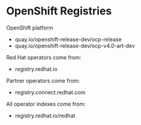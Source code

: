 # OpenShift Registries

OpenShift platform

- quay.io/openshift-release-dev/ocp-release
- quay.io/openshift-release-dev/ocp-v4.0-art-dev

Red Hat operators come from:

- registry.redhat.io

Partner operators come from:

- registry.connect.redhat.com

All operator indexes come from:

- registry.redhat.io/redhat
